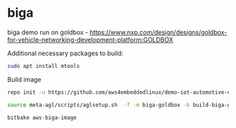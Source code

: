 # biga
biga demo run on goldbox - https://www.nxp.com/design/designs/goldbox-for-vehicle-networking-development-platform:GOLDBOX

Additional necessary packages to build:
```bash
sudo apt install mtools
```

Build image
```bash
repo init -u https://github.com/aws4embeddedlinux/demo-iot-automotive-embeddedlinux-image.git -m manifest.xml -b main

source meta-agl/scripts/aglsetup.sh  -f -m biga-goldbox -b build-biga-goldbox

bitbake aws-biga-image
```